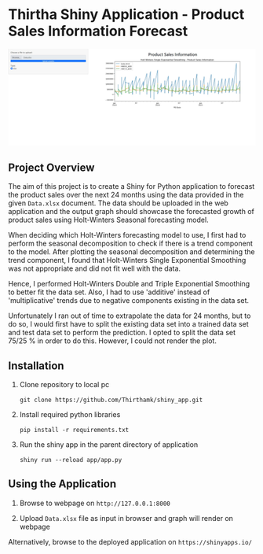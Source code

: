 # Thirtha Shiny Application - Product Sales Information Forecast

![Image of Product Sales Information Data](shiny_app_image.jpg)

## Project Overview

The aim of this project is to create a Shiny for Python application to forecast the product sales over the next 24 months using the data provided in the given `Data.xlsx` document. The data should be uploaded in the web application and the output graph should showcase the forecasted growth of product sales using Holt-Winters Seasonal forecasting model.

When deciding which Holt-Winters forecasting model to use, I first had to perform the seasonal decomposition to check if there is a trend component to the model. After plotting the seasonal decomposition and determining the trend component, I found that Holt-Winters Single Exponential Smoothing was not appropriate and did not fit well with the data.

Hence, I performed Holt-Winters Double and Triple Exponential Smoothing to better fit the data set. Also, I had to use 'additive' instead of 'multiplicative' trends due to negative components existing in the data set.

Unfortunately I ran out of time to extrapolate the data for 24 months, but to do so, I would first have to split the existing data set into a trained data set and test data set to perform the prediction. I opted to split the data set 75/25 % in order to do this. However, I could not render the plot.

## Installation

1. Clone repository to local pc

    ```
    git clone https://github.com/Thirthamk/shiny_app.git
    ```

2. Install required python libraries

    ```
    pip install -r requirements.txt
    ```

3. Run the shiny app in the parent directory of application

    ```
    shiny run --reload app/app.py
    ```

## Using the Application

1. Browse to webpage on `http://127.0.0.1:8000`

2. Upload `Data.xlsx` file as input in browser and graph will render on webpage

Alternatively, browse to the deployed application on `https://shinyapps.io/`
